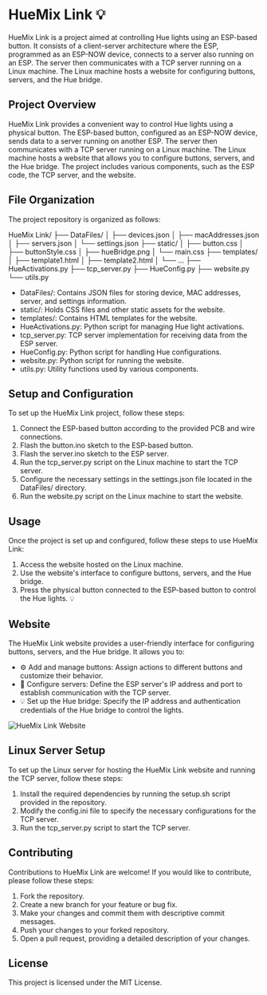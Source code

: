 # HueMix Link :bulb:

HueMix Link is a project aimed at controlling Hue lights using an ESP-based button. It consists of a client-server architecture where the ESP, programmed as an ESP-NOW device, connects to a server also running on an ESP. The server then communicates with a TCP server running on a Linux machine. The Linux machine hosts a website for configuring buttons, servers, and the Hue bridge.

## Project Overview

HueMix Link provides a convenient way to control Hue lights using a physical button. The ESP-based button, configured as an ESP-NOW device, sends data to a server running on another ESP. The server then communicates with a TCP server running on a Linux machine. The Linux machine hosts a website that allows you to configure buttons, servers, and the Hue bridge. The project includes various components, such as the ESP code, the TCP server, and the website.

## File Organization

The project repository is organized as follows:

HueMix Link/
├── DataFiles/
│   ├── devices.json
│   ├── macAddresses.json
│   ├── servers.json
│   └── settings.json
├── static/
│   ├── button.css
│   ├── buttonStyle.css
│   ├── hueBridge.png
│   └── main.css
├── templates/
│   ├── template1.html
│   ├── template2.html
│   └── ...
├── HueActivations.py
├── tcp_server.py
├── HueConfig.py
├── website.py
└── utils.py

- DataFiles/: Contains JSON files for storing device, MAC addresses, server, and settings information.
- static/: Holds CSS files and other static assets for the website.
- templates/: Contains HTML templates for the website.
- HueActivations.py: Python script for managing Hue light activations.
- tcp_server.py: TCP server implementation for receiving data from the ESP server.
- HueConfig.py: Python script for handling Hue configurations.
- website.py: Python script for running the website.
- utils.py: Utility functions used by various components.

## Setup and Configuration

To set up the HueMix Link project, follow these steps:

1. Connect the ESP-based button according to the provided PCB and wire connections.
2. Flash the button.ino sketch to the ESP-based button.
3. Flash the server.ino sketch to the ESP server.
4. Run the tcp_server.py script on the Linux machine to start the TCP server.
5. Configure the necessary settings in the settings.json file located in the DataFiles/ directory.
6. Run the website.py script on the Linux machine to start the website.

## Usage

Once the project is set up and configured, follow these steps to use HueMix Link:

1. Access the website hosted on the Linux machine.
2. Use the website's interface to configure buttons, servers, and the Hue bridge.
3. Press the physical button connected to the ESP-based button to control the Hue lights. :bulb:

## Website

The HueMix Link website provides a user-friendly interface for configuring buttons, servers, and the Hue bridge. It allows you to:

- :gear: Add and manage buttons: Assign actions to different buttons and customize their behavior.
- :satellite: Configure servers: Define the ESP server's IP address and port to establish communication with the TCP server.
- :bulb: Set up the Hue bridge: Specify the IP address and authentication credentials of the Hue bridge to control the lights.

![HueMix Link Website](website-screenshot.png)

## Linux Server Setup

To set up the Linux server for hosting the HueMix Link website and running the TCP server, follow these steps:

1. Install the required dependencies by running the setup.sh script provided in the repository.
2. Modify the config.ini file to specify the necessary configurations for the TCP server.
3. Run the tcp_server.py script to start the TCP server.

## Contributing

Contributions to HueMix Link are welcome! If you would like to contribute, please follow these steps:

1. Fork the repository.
2. Create a new branch for your feature or bug fix.
3. Make your changes and commit them with descriptive commit messages.
4. Push your changes to your forked repository.
5. Open a pull request, providing a detailed description of your changes.

## License

This project is licensed under the MIT License.
